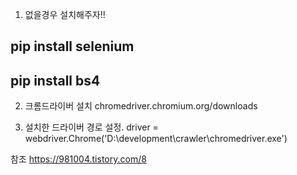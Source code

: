 
1. 없을경우 설치해주자!!
## pip install selenium
## pip install bs4

2. 크롬드라이버 설치
chromedriver.chromium.org/downloads 

3. 설치한 드라이버 경로 설정.
driver = webdriver.Chrome('D:\development\crawler\chromedriver.exe')


참조
https://981004.tistory.com/8
